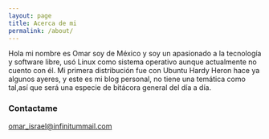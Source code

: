 ```yaml
---
layout: page
title: Acerca de mi
permalink: /about/
---
```

Hola mi nombre es Omar soy de México y soy un apasionado a la tecnología y software libre, usó Linux como sistema operativo aunque actualmente no cuento con él. Mi primera distribución fue con Ubuntu Hardy Heron hace ya algunos ayeres, y este es mi blog personal, no tiene una temática como tal,así que será una especie de bitácora general del día a día. 


### Contactame

[omar_israel@infinitummail.com](mailto:omar_Israel@infinitummail.com)

